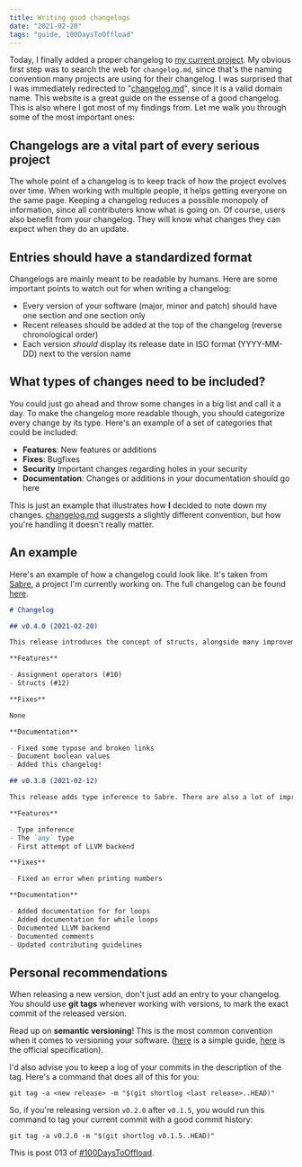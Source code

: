 ```yaml
---
title: Writing good changelogs
date: "2021-02-20"
tags: "guide, 100DaysToOffload"
---
```


Today, I finally added a proper changelog to [my current project](https://github.com/garritfra/sabre/blob/master/CHANGELOG.md). My obvious first step was to search the web for `changelog.md`, since that's the naming convention many projects are using for their changelog. I was surprised that I was immediately redirected to "[changelog.md](https://changelog.md)", since it is a valid domain name. This website is a great guide on the essense of a good changelog. This is also where I got most of my findings from. Let me walk you through some of the most important ones:

## Changelogs are a vital part of every serious project

The whole point of a changelog is to keep track of how the project evolves over time. When working with multiple people, it helps getting everyone on the same page. Keeping a changelog reduces a possible monopoly of information, since all contributers know what is going on. Of course, users also benefit from your changelog. They will know what changes they can expect when they do an update.

## Entries should have a standardized format

Changelogs are mainly meant to be readable by humans. Here are some important points to watch out for when writing a changelog:

- Every version of your software (major, minor and patch) should have one section and one section only
- Recent releases should be added at the top of the changelog (reverse chronological order)
- Each version _should_ display its release date in ISO format (YYYY-MM-DD) next to the version name

## What types of changes need to be included?

You could just go ahead and throw some changes in a big list and call it a day. To make the changelog more readable though, you should categorize every change by its type. Here's an example of a set of categories that could be included:

- **Features**: New features or additions
- **Fixes**: Bugfixes
- **Security** Important changes regarding holes in your security
- **Documentation**: Changes or additions in your documentation should go here

This is just an example that illustrates how **I** decided to note down my changes. [changelog.md](https://changelog.md) suggests a slightly different convention, but how you're handling it doesn't really matter.

## An example

Here's an example of how a changelog could look like. It's taken from [Sabre](https://github.com/garritfra/sabre), a project I'm currently working on. The full changelog can be found [here](https://github.com/garritfra/sabre/blob/master/CHANGELOG.md).

```md
# Changelog

## v0.4.0 (2021-02-20)

This release introduces the concept of structs, alongside many improvements to the documentation.

**Features**

- Assignment operators (#10)
- Structs (#12)

**Fixes**

None

**Documentation**

- Fixed some typose and broken links
- Document boolean values
- Added this changelog!

## v0.3.0 (2021-02-12)

This release adds type inference to Sabre. There are also a lot of improvements in terms of documentation. The docs are now at a state that can be considered "usable".

**Features**

- Type inference
- The `any` type
- First attempt of LLVM backend

**Fixes**

- Fixed an error when printing numbers

**Documentation**

- Added documentation for for loops
- Added documentation for while loops
- Documented LLVM backend
- Documented comments
- Updated contributing guidelines
```

## Personal recommendations

When releasing a new version, don't just add an entry to your changelog. You should use **git tags** whenever working with versions, to mark the exact commit of the released version.

Read up on **semantic versioning**! This is the most common convention when it comes to versioning your software. ([here](https://www.geeksforgeeks.org/introduction-semantic-versioning/) is a simple guide, [here](https://semver.org/) is the official specification).

I'd also advise you to keep a log of your commits in the description of the tag. Here's a command that does all of this for you:

```
git tag -a <new release> -m "$(git shortlog <last release>..HEAD)"
```

So, if you're releasing version `v0.2.0` after `v0.1.5`, you would run this command to tag your current commit with a good commit history:

```
git tag -a v0.2.0 -m "$(git shortlog v0.1.5..HEAD)"
```

This is post 013 of [#100DaysToOffload](https://100daystooffload.com/).

